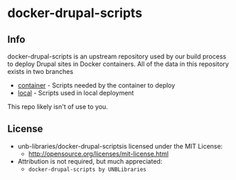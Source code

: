 # docker-drupal-scripts
## Info
docker-drupal-scripts is an upstream repository used by our build process to deploy Drupal sites in Docker containers. All of the data in this repository exists in two branches

- [container](https://github.com/unb-libraries/docker-drupal-scripts/tree/container) - Scripts needed by the container to deploy
- [local](https://github.com/unb-libraries/docker-drupal-scripts/tree/local) - Scripts used in local deployment

This repo likely isn't of use to you.

## License
- unb-libraries/docker-drupal-scriptsis licensed under the MIT License:
  - http://opensource.org/licenses/mit-license.html
- Attribution is not required, but much appreciated:
  - `docker-drupal-scripts by UNBLibraries`

